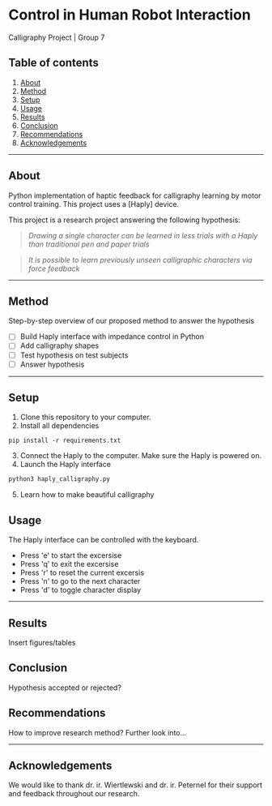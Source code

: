 # Control in Human Robot Interaction
Calligraphy Project | Group 7

## Table of contents
1. [About](#about)
2. [Method](#method)
3. [Setup](#setup)
4. [Usage](#usage)
5. [Results](#results)
6. [Conclusion](#conclusion)
7. [Recommendations](#recommendations)
8. [Acknowledgements](#acknowledgements) 

---

## About
Python implementation of haptic feedback for calligraphy learning by motor control training. This project uses a [Haply] device.

This project is a research project answering the following hypothesis:

> *Drawing a single character can be learned in less trials with a Haply than traditional pen and paper trials*

> *It is possible to learn previously unseen calligraphic characters via force feedback*

---

## Method
Step-by-step overview of our proposed method to answer the hypothesis
- [ ] Build Haply interface with impedance control in Python
- [ ] Add calligraphy shapes
- [ ] Test hypothesis on test subjects
- [ ] Answer hypothesis

---

## Setup
1. Clone this repository to your computer.
2. Install all dependencies
```
pip install -r requirements.txt
```
3. Connect the Haply to the computer. Make sure the Haply is powered on.
4. Launch the Haply interface
```Python
python3 haply_calligraphy.py
```
5. Learn how to make beautiful calligraphy

## Usage
The Haply interface can be controlled with the keyboard.

- Press 'e' to start the excersise
- Press 'q' to exit the excersise
- Press 'r' to reset the current excersis
- Press 'n' to go to the next character
- Press 'd' to toggle character display

---

## Results
Insert figures/tables

## Conclusion
Hypothesis accepted or rejected?

## Recommendations
How to improve research method?
Further look into...

---

## Acknowledgements
We would like to thank dr. ir. Wiertlewski and dr. ir. Peternel for their support and feedback throughout our research.